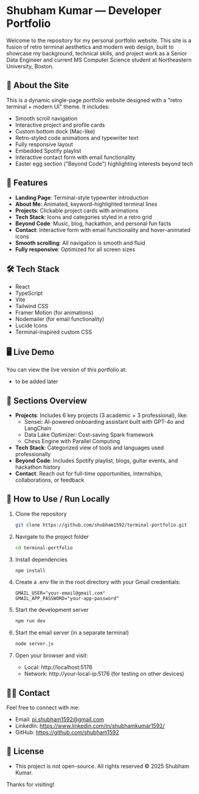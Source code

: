 # Shubham Kumar — Developer Portfolio

Welcome to the repository for my personal portfolio website. This site is a fusion of retro terminal aesthetics and modern web design, built to showcase my background, technical skills, and project work as a Senior Data Engineer and current MS Computer Science student at Northeastern University, Boston.

## 🧠 About the Site

This is a dynamic single-page portfolio website designed with a "retro terminal + modern UI" theme. It includes:

- Smooth scroll navigation
- Interactive project and profile cards
- Custom bottom dock (Mac-like)
- Retro-styled code animations and typewriter text
- Fully responsive layout
- Embedded Spotify playlist
- Interactive contact form with email functionality
- Easter egg section ("Beyond Code") highlighting interests beyond tech

## 🚀 Features

- **Landing Page**: Terminal-style typewriter introduction
- **About Me**: Animated, keyword-highlighted terminal lines
- **Projects**: Clickable project cards with animations
- **Tech Stack**: Icons and categories styled in a retro grid
- **Beyond Code**: Music, blog, hackathon, and personal fun facts
- **Contact**: Interactive form with email functionality and hover-animated icons
- **Smooth scrolling**: All navigation is smooth and fluid
- **Fully responsive**: Optimized for all screen sizes

## 🛠️ Tech Stack

- React
- TypeScript
- Vite
- Tailwind CSS
- Framer Motion (for animations)
- Nodemailer (for email functionality)
- Lucide Icons
- Terminal-inspired custom CSS

## 🖥️ Live Demo

You can view the live version of this portfolio at:  
- to be added later

## 🧩 Sections Overview

- **Projects**: Includes 6 key projects (3 academic + 3 professional), like:
  - Sensei: AI-powered onboarding assistant built with GPT-4o and LangChain
  - Data Lake Optimizer: Cost-saving Spark framework
  - Chess Engine with Parallel Computing
- **Tech Stack**: Categorized view of tools and languages used professionally
- **Beyond Code**: Includes Spotify playlist, blogs, guitar events, and hackathon history
- **Contact**: Reach out for full-time opportunities, internships, collaborations, or feedback

## 📝 How to Use / Run Locally

1. Clone the repository  
   ```bash
   git clone https://github.com/shubham1592/terminal-portfolio.git
   ```

2. Navigate to the project folder
   ```bash
   cd terminal-portfolio
   ```

3. Install dependencies
   ```bash
   npm install
   ```

4. Create a .env file in the root directory with your Gmail credentials:
   ```
   GMAIL_USER="your-email@gmail.com"
   GMAIL_APP_PASSWORD="your-app-password"
   ```

5. Start the development server
   ```bash
   npm run dev
   ```

6. Start the email server (in a separate terminal)
   ```bash
   node server.js
   ```

7. Open your browser and visit:
   - Local: http://localhost:5176
   - Network: http://your-local-ip:5176 (for testing on other devices)

## 🙋‍♂️ Contact
Feel free to connect with me:

- Email: pi.shubham1592@gmail.com
- LinkedIn: https://www.linkedin.com/in/shubhamkumar1592/
- GitHub: https://github.com/shubham1592

## 📄 License

- This project is not open-source. All rights reserved © 2025 Shubham Kumar.

Thanks for visiting!
